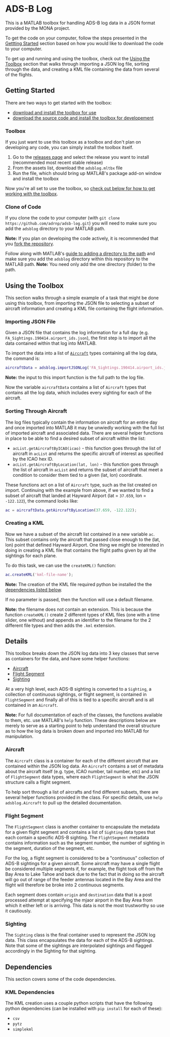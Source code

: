 # ADS-B Log #

This is a MATLAB toolbox for handling ADS-B log data in a JSON format provided by the MONA project.

To get the code on your computer, follow the steps presented in the [Gettting Started](#getting-started) section based on how you would like to download the code to your computer.

To get up and running and using the toolbox, check out the [Using the Toolbox](#using-the-toolbox) section that walks through importing a JSON log file, sorting through the data, and creating a KML file containing the data from several of the flights.


## Getting Started ##

There are two ways to get started with the toolbox:

 - [download and install the toolbox for use](#toolbox)
 - [download the source code and install the toolbox for developement](#clone-of-code)

### Toolbox ###

If you just want to use this toolbox as a toolbox and don't plan on developing any code, you can simply install the toolbox itself.

 1. Go to the [releases page](https://github.com/adrnp/adsb-log/releases) and select the release you want to install (recommended most recent stable release)
 2. From the assets list, download the `adsblog.mltbx` file
 3. Run the file, which should bring up MATLAB's package add-on window and install the toolbox

Now you're all set to use the toolbox, so [check out below for how to get working with the toolbox](#using-the-toolbox).

### Clone of Code ###

If you clone the code to your computer (with `git clone https://github.com/adrnp/adsb-log.git`) you will need to make sure you add the `adsblog` directory to your MATLAB path.

**Note:** If you plan on developing the code actively, it is recommended that you [fork the repository](https://help.github.com/en/articles/fork-a-repo).

Follow along with MATLAB's [guide to adding a directory to the path](https://www.mathworks.com/help/matlab/matlab_env/add-remove-or-reorder-folders-on-the-search-path.html) and make sure you add the `adsblog` directory within this repository to the MATLAB path.  **Note:** You need only add the one directory (folder) to the path.


## Using the Toolbox ##

This section walks through a simple example of a task that might be done using this toolbox, from importing the JSON file to selecting a subset of aircraft information and creating a KML file containing the flight information.

### Importing JSON File ###

Given a JSON file that contains the log information for a full day (e.g. `FA_Sightings.190414.airport_ids.json`), the first step is to import all the data contained within that log into MATLAB.

To import the data into a list of [`Aircraft`](#aircraft) types containing all the log data, the command is:

```matlab
aircraftData = adsblog.importJSONLog('FA_Sightings.190414.airport_ids.json');
```

**Note:** the input to this import function is the full path to the log file.

Now the variable `aircraftData` contains a list of `Aircraft` types that contains all the log data, which includes every sighting for each of the aircraft.


### Sorting Through Aircraft ###

The log files typically contain the information on aircraft for an entire day and once imported into MATLAB it may be unwiedly working with the full list of imported aircraft and associated data.  There are several helper functions in place to be able to find a desired subset of aircraft within the list:

 - `acList.getAircraftByICAO(icao)` - this function goes through the list of aircraft in `acList` and returns the specific aircraft of interest as specified by the ICAO hex ID.
 - `acList.getAircraftByLocation(lat, lon)` - this function goes through the list of aircraft in `acList` and returns the subset of aircraft that meet a condition to consider them tied to a given (lat, lon) coordinate.

These functions act on a list of `Aircraft` type, such as the list created on import.  Continuing with the example from above, if we wanted to find a subset of aircraft that landed at Hayward Airport (lat = `37.659`, lon = `-122.122`), the command looks like:

```matlab
ac = aircraftData.getAircraftByLocation(37.659, -122.122);
```


### Creating a KML ###

Now we have a subset of the aircraft list contained in a new variable `ac`.  This subset contains only the aircraft that passed close enough to the (lat, lon) point that defined Hayward Airport.  One thing we might be interested in doing in creating a KML file that contains the flight paths given by all the sightings for each plane.

To do this task, we can use the `createKML()` function:

```matlab
ac.createKML('kml-file-name');
```

**Note:** The creation of the KML file required python be installed the the [dependencies listed below](#kml-dependencies).

If no parameter is passed, then the function will use a default filename.

**Note:** the filename does not contain an extension.  This is because the function `createKML()` create 2 different types of KML files (one with a time slider, one without) and appends an identifier to the filename for the 2 different file types and then adds the `.kml` extension.

## Details ##

This toolbox breaks down the JSON log data into 3 key classes that serve as containers for the data, and have some helper functions:

 - [Aircraft](#aircraft)
 - [Flight Segment](#flight-segment)
 - [Sighting](#sighting)

At a very high level, each ADS-B sighting is converted to a `Sighting`, a collection of continuous sightings, or flight segment, is contained in `FlightSegment` and finally all of this is tied to a specific aircraft and is all contained in an `Aircraft`.

**Note:** For full documentation of each of the classes, the functions available to them, etc. use MATLAB's `help` function.  These descriptions below are merely to serve as a starting point to help understand the overall structure as to how the log data is broken down and imported into MATLAB for manipulation.

### Aircraft ###

The `Aircraft` class is a container for each of the different aircraft that are contained within the JSON log data.  An `Aircraft` contains a set of metadata about the aircraft itself (e.g. type, ICAO number, tail number, etc) and a list of `FlightSegment` data types, where each `FlightSegment` is what the JSON structure calls a flight segment.

To help sort through a list of aircrafts and find different subsets, there are several helper functions provided in the class.  For specific details, use `help adsblog.Aircraft` to pull up the detailed documentation.

### Flight Segment ###

The `FlightSegment` class is another container to encapsulate the metadata for a given flight segment and contains a list of `Sighting` data types that each contain a specific ADS-B sighting.  The `FlightSegment` metadata contains information such as the segment number, the number of sighting in the segment, duration of the segment, etc.

For the log, a flight segment is considered to be a "continuous" collection of ADS-B sightings for a given aircraft.  Some aircraft may have a single flight be considered multiple segments if, for example, the flight took off from the Bay Area to Lake Tahoe and back due to the fact that in doing so the aircraft will go out of range of the feeder antennas located in the Bay Area and the flight will therefore be broke into 2 continuous segments.

Each segment does contain `origin` and `destination` data that is a post processed attempt at specifying the mjaor airport in the Bay Area from which it either left or is arriving.  This data is not the most trustworthy so use it cautiously.

### Sighting ###

The `Sighting` class is the final container used to represent the JSON log data.  This class encapsulates the data for each of the ADS-B sightings.  Note that some of the sightings are interpolated sightings and flagged accordingly in the Sighting for that sighting.

## Dependencies ##

This section covers some of the code dependencies.

### KML Dependencies ###

The KML creation uses a couple python scripts that have the following python dependencies (can be installed with `pip install` for each of these):

 - `csv`
 - `pytz`
 - `simplekml`